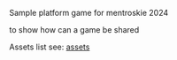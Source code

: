 Sample platform game for mentroskie 2024 

to show how can a game be shared

Assets list see:
[assets](3td-party/assets_source.md)
